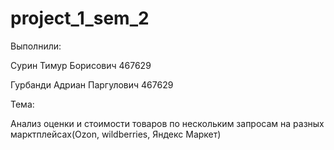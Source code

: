 # project_1_sem_2

Выполнили: 

Сурин Тимур Борисович 467629

Гурбанди Адриан Паргулович 467629

Тема:

Анализ оценки и стоимости товаров по нескольким запросам на разных марктплейсах(Ozon, wildberries, Яндекс Маркет)


